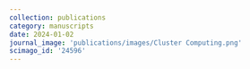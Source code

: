 ```yaml
---
collection: publications
category: manuscripts
date: 2024-01-02
journal_image: 'publications/images/Cluster Computing.png'
scimago_id: '24596'
---
```

